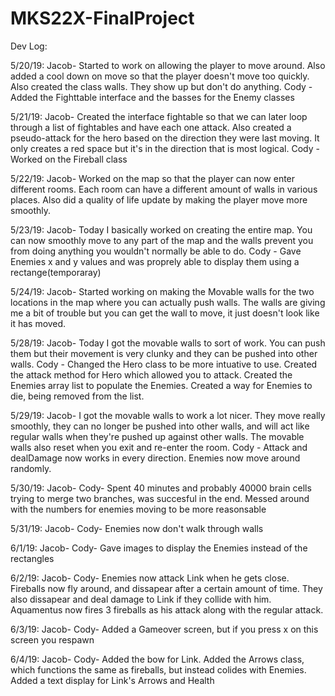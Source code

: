 # MKS22X-FinalProject

Dev Log:

5/20/19:
  Jacob- Started to work on allowing the player to move around. Also added a cool down on move so            that the player doesn't move too quickly. Also created the class walls. They show up but don't do anything.
  Cody - Added the Fighttable interface and the basses for the Enemy classes
  
5/21/19:
  Jacob- Created the interface fightable so that we can later loop through a list of fightables and have each one attack. Also created a pseudo-attack for the hero based on the direction they were last moving. It only creates a red space but it's in the direction that is most logical.
  Cody - Worked on the Fireball class
  
5/22/19:
  Jacob- Worked on the map so that the player can now enter different rooms. Each room can have a different amount of walls in various places. Also did a quality of life update by making the player move more smoothly.
  
5/23/19:
  Jacob- Today I basically worked on creating the entire map. You can now smoothly move to any part of the map and the walls prevent you from doing anything you wouldn't normally be able to do.
  Cody - Gave Enemies x and y values and was proprely able to display them using a rectange(temporaray)
  
5/24/19:
  Jacob- Started working on making the Movable walls for the two locations in the map where you can actually push walls. The walls are giving me a bit of trouble but you can get the wall to move, it just doesn't look like it has moved.
  
5/28/19:
  Jacob- Today I got the movable walls to sort of work. You can push them but their movement is very clunky and they can be pushed into other walls.
  Cody - Changed the Hero class to be more intuative to use. Created the attack method for Hero which allowed you to attack. Created the Enemies array list to populate the Enemies. Created a way for Enemies to die, being removed from the list.
  
5/29/19:
  Jacob- I got the movable walls to work a lot nicer. They move really smoothly, they can no longer be pushed into other walls, and will act like regular walls when they're pushed up against other walls. The movable walls also reset when you exit and re-enter the room.
  Cody - Attack and dealDamage now works in every direction. Enemies now move around randomly.
  
5/30/19:
  Jacob-
  Cody- Spent 40 minutes and probably 40000 brain cells trying to merge two branches, was succesful in the end. Messed around with the numbers for enemies moving to be more reasonsable
  
5/31/19:
  Jacob-
  Cody- Enemies now don't walk through walls

6/1/19:
  Jacob-
  Cody- Gave images to display the Enemies instead of the rectangles

6/2/19:
  Jacob-
  Cody- Enemies now attack Link when he gets close. Fireballs now fly around, and dissapear after a certain amount of time. They also dissapear and deal damage to Link if they collide with him. Aquamentus now fires 3 fireballs as his attack along with the regular attack.

6/3/19:
  Jacob-
  Cody- Added a Gameover screen, but if you press x on this screen you respawn
  
6/4/19:
  Jacob-
  Cody- Added the bow for Link. Added the Arrows class, which functions the same as fireballs, but instead colides with Enemies. Added a text display for Link's Arrows and Health
